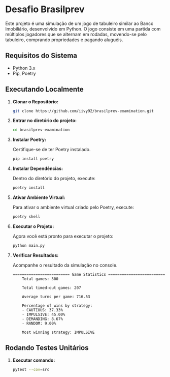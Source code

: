 # Desafio Brasilprev

Este projeto é uma simulação de um jogo de tabuleiro similar ao Banco Imobiliário, desenvolvido em Python. O jogo consiste em uma partida com múltiplos jogadores que se alternam em rodadas, movendo-se pelo tabuleiro, comprando propriedades e pagando aluguéis.


## Requisitos do Sistema

- Python 3.x
- Pip, Poetry

## Executando Localmente

1. **Clonar o Repositório:**

    ```bash
    git clone https://github.com/iivy92/brasilprev-examination.git
    ```

2. **Entrar no diretório do projeto:**

    ```bash
    cd brasilprev-examination
    ```

3. **Instalar Poetry:**

    Certifique-se de ter Poetry instalado. 

    ```bash
    pip install poetry
    ```
4. **Instalar Dependências:**

    Dentro do diretório do projeto, execute:

    ```bash
    poetry install
    ```

5. **Ativar Ambiente Virtual:**

    Para ativar o ambiente virtual criado pelo Poetry, execute:

    ```bash
    poetry shell
    ```

5. **Executar o Projeto:**

    Agora você está pronto para executar o projeto:

    ```bash
    python main.py
    ```

6. **Verificar Resultados:**

    Acompanhe o resultado da simulação no console.
    ```
    ========================= Game Statistics =========================
        Total games: 300

        Total timed-out games: 207

        Average turns per game: 716.53

        Percentage of wins by strategy:
        - CAUTIOUS: 37.33%
        - IMPULSIVE: 45.00%
        - DEMANDING: 8.67%
        - RANDOM: 9.00%

        Most winning strategy: IMPULSIVE

    ```


## Rodando Testes Unitários

1. **Executar comando:**

    ```bash
    pytest --cov=src
    ```
